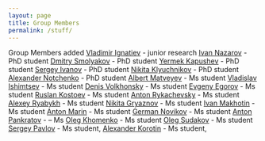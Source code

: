```yaml
---
layout: page
title: Group Members
permalink: /stuff/
---
```


Group Members added
[Vladimir Ignatiev](/stuff/VladimirIgnatiev) - junior research
[Ivan Nazarov](/stuff/IvanNazarov) - PhD student
[Dmitry Smolyakov](/stuff/DmitrySmolyakov) - PhD student
[Yermek Kapushev](/stuff/YermekKapushev) - PhD student
[Sergey Ivanov](/stuff/SergeyIvanov) - PhD student
[Nikita Klyuchnikov](/stuff/NikitaKlyuchnikov) - PhD student
[Alexander Notchenko](/stuff/AlexanderNotchenko) - PhD student
[Albert Matveyev](/stuff/AlbertMatveyev) - Ms student
[Vladislav Ishimtsev](/stuff/VladislavIshimtsev) - Ms student
[Denis Volkhonsky](/stuff/DenisVolkhonsky) - Ms student
[Evgeny Egorov](/stuff/EvgenyEgorov) - Ms student
[Ruslan Kostoev](/stuff/RuslanKostoev) - Ms student
[Anton Rykachevsky](/stuff/AntonRykachevsky) - Ms student
[Alexey Ryabykh](/stuff/AlexeyRyabykh) - Ms student
[Nikita Gryaznov](/stuff/NikitaGryaznov) - Ms student
[Ivan Makhotin](/stuff/IvanMakhotin) - Ms student
[Anton Marin](/stuff/AntonMarin) - Ms student
[German Novikov](/stuff/GermanNovikov) - Ms student
[Anton Pankratov](/stuff/AntonPankratov) - – Ms
[Oleg Khomenko](/stuff/OlegKhomenko) - Ms student
[Oleg Sudakov](/stuff/OlegSudakov) - Ms student
[Sergey Pavlov](/stuff/SergeyPavlov) - Ms student,
[Alexander Korotin](/stuff/AlexanderKorotin) - Ms student,
